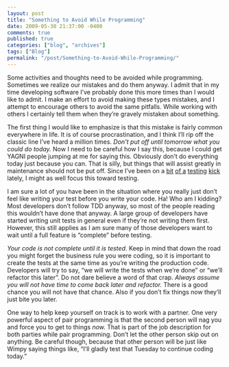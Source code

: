 ```yaml
---
layout: post
title: "Something to Avoid While Programming"
date: 2009-05-30 21:37:00 -0400
comments: true
published: true
categories: ["blog", "archives"]
tags: ["Blog"]
permalink: "/post/Something-to-Avoid-While-Programming/"
---
```

<!-- more -->



<p>Some activities and thoughts need to be avoided while programming. Sometimes we realize our mistakes and do them anyway. I admit that in my time developing software I&rsquo;ve probably done this more times than I would like to admit. I make an effort to avoid making these types mistakes, and I attempt to encourage others to avoid the same pitfalls. While working with others I certainly tell them when they&rsquo;re gravely mistaken about something.</p>
<p>The first thing I would like to emphasize is that this mistake is fairly common everywhere in life. It is of course procrastination, and I think I&rsquo;ll rip off the classic line I&rsquo;ve heard a million times. <em>Don't put off until tomorrow what you could do today.</em> Now I need to be careful how I say this, because I could get YAGNI people jumping at me for saying this. Obviously don&rsquo;t do everything today just because you can. That is silly, but things that will assist greatly in maintenance should not be put off. Since I&rsquo;ve been on a <a href="/post/time-tested-testing-tips-part-1/" target="_blank">bit</a> <a href="/post/time-tested-testing-tips-part-2/" target="_blank">of a</a> <a href="/post/time-tested-testing-tips-part-3/" target="_blank">testing</a> <a href="/post/time-tested-testing-tips-ndash-part-4/" target="_blank">kick</a> lately, I might as well focus this toward testing.</p>
<p>I am sure a lot of you have been in the situation where you really just don&rsquo;t feel like writing your test before you write your code. Ha! Who am I kidding? Most developers don&rsquo;t follow TDD anyway, so most of the people reading this wouldn&rsquo;t have done that anyway. A large group of developers have started writing unit tests in general even if they&rsquo;re not writing them first. However, this still applies as I am sure many of those developers want to wait until a full feature is &ldquo;complete&rdquo; before testing.</p>
<p><em>Your code is not complete until it is tested.</em> Keep in mind that down the road you might forget the business rule you were coding, so it is important to create the tests at the same time as you&rsquo;re writing the production code. Developers will try to say, &ldquo;we will write the tests when we&rsquo;re done&rdquo; or &ldquo;we&rsquo;ll refactor this later&rdquo;. Do not dare believe a word of that crap. <em>Always assume you will not have time to come back later and refactor.</em> There is a good chance you will not have that chance. Also if you don&rsquo;t fix things now they&rsquo;ll just bite you later.</p>
<p>One way to help keep yourself on track is to work with a partner. One very powerful aspect of pair programming is that the second person will nag you and force you to get to things <em>now.</em> That is part of the job description for both parties while pair programming. Don&rsquo;t let the other person skip out on anything. Be careful though, because that other person will be just like Wimpy saying things like, &ldquo;I&rsquo;ll gladly test that Tuesday to continue coding today.&rdquo;</p>
